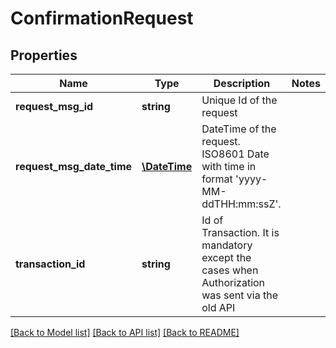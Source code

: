 # ConfirmationRequest

## Properties
Name | Type | Description | Notes
------------ | ------------- | ------------- | -------------
**request_msg_id** | **string** | Unique Id of the request | 
**request_msg_date_time** | [**\DateTime**](\DateTime.md) | DateTime of the request. ISO8601 Date with time in format &#x27;yyyy-MM-ddTHH:mm:ssZ&#x27;. | 
**transaction_id** | **string** | Id of Transaction. It is mandatory except the cases when Authorization was sent via the old API | 

[[Back to Model list]](../../README.md#documentation-for-models) [[Back to API list]](../../README.md#documentation-for-api-endpoints) [[Back to README]](../../README.md)


